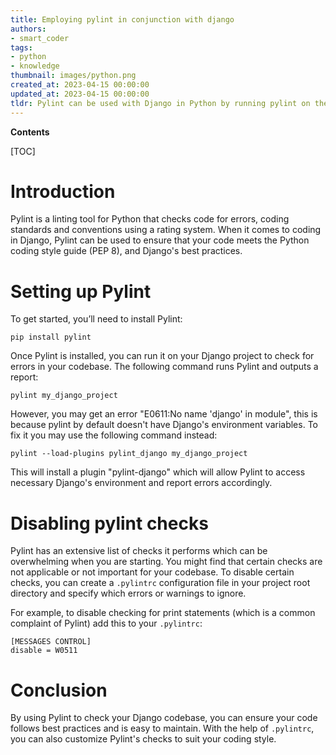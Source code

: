 ```yaml
---
title: Employing pylint in conjunction with django
authors:
- smart_coder
tags:
- python
- knowledge
thumbnail: images/python.png
created_at: 2023-04-15 00:00:00
updated_at: 2023-04-15 00:00:00
tldr: Pylint can be used with Django in Python by running pylint on the Django project directory.
---
```


**Contents**

[TOC]

# Introduction
Pylint is a linting tool for Python that checks code for errors, coding standards and conventions using a rating system. When it comes to coding in Django, Pylint can be used to ensure that your code meets the Python coding style guide (PEP 8), and Django's best practices. 

# Setting up Pylint
To get started, you’ll need to install Pylint:
```
pip install pylint
```

Once Pylint is installed, you can run it on your Django project to check for errors in your codebase. The following command runs Pylint and outputs a report:
```
pylint my_django_project
```

However, you may get an error "E0611:No name 'django' in module", this is because pylint by default doesn't have Django's environment variables. To fix it you may use the following command instead:

```
pylint --load-plugins pylint_django my_django_project
```

This will install a plugin "pylint-django" which will allow Pylint to access necessary Django's environment and report errors accordingly.

# Disabling pylint checks
Pylint has an extensive list of checks it performs which can be overwhelming when you are starting. You might find that certain checks are not applicable or not important for your codebase. To disable certain checks, you can create a `.pylintrc` configuration file in your project root directory and specify which errors or warnings to ignore.

For example, to disable checking for print statements (which is a common complaint of Pylint) add this to your `.pylintrc`:
```
[MESSAGES CONTROL]
disable = W0511
```

# Conclusion
By using Pylint to check your Django codebase, you can ensure your code follows best practices and is easy to maintain. With the help of `.pylintrc`, you can also customize Pylint's checks to suit your coding style.
